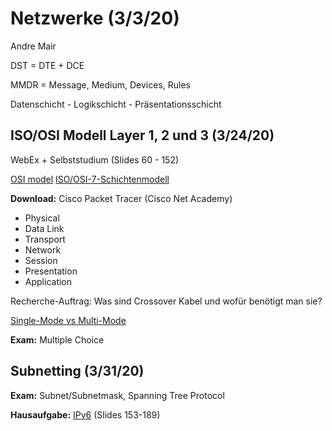 # Netzwerke (3/3/20)

Andre Mair

DST = DTE + DCE

MMDR = Message, Medium, Devices, Rules

Datenschicht - Logikschicht - Präsentationsschicht

## ISO/OSI Modell Layer 1, 2 und 3 (3/24/20)

WebEx + Selbststudium (Slides 60 - 152)

[OSI model](https://en.wikipedia.org/wiki/OSI_model)
[ISO/OSI-7-Schichtenmodell](https://www.elektronik-kompendium.de/sites/kom/0301201.htm)

**Download:** Cisco Packet Tracer (Cisco Net Academy)

 - Physical 
 - Data Link 
 - Transport
 - Network
 - Session
 - Presentation
 - Application

Recherche-Auftrag: Was sind Crossover Kabel und wofür benötigt man sie?

[Single-Mode vs Multi-Mode](https://community.fs.com/blog/single-mode-cabling-cost-vs-multimode-cabling-cost.html)

**Exam:** Multiple Choice 

## Subnetting (3/31/20)

**Exam:** Subnet/Subnetmask, Spanning Tree Protocol

**Hausaufgabe:** [IPv6](https://tools.ietf.org/html/rfc2460) (Slides 153-189)


<!--stackedit_data:
eyJoaXN0b3J5IjpbLTE4Mzc1MDcxODEsLTE2MDY0MjI3NzksMT
MwMDQ2MDY0OCw0NzEwODgwODksLTExNzIxNjU3OTksLTM4NDcz
OTE1OSwtNDI2OTU0MjUsLTUyMDU3Mzk2MywtODkwNjE5ODA3XX
0=
-->